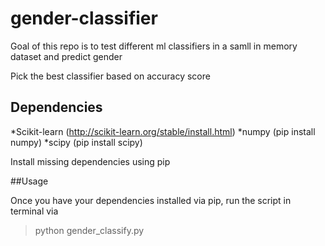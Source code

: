 # gender-classifier
Goal of this repo is to test different ml classifiers in a samll in memory dataset and predict gender

Pick the best classifier based on accuracy score

## Dependencies

*Scikit-learn (http://scikit-learn.org/stable/install.html)
*numpy (pip install numpy)
*scipy (pip install scipy)

Install missing dependencies using pip

##Usage

Once you have your dependencies installed via pip, run the script in terminal via

> python gender_classify.py
